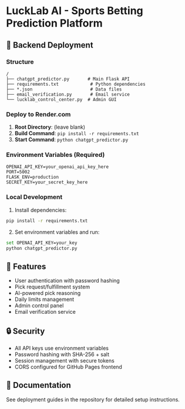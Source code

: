 # LuckLab AI - Sports Betting Prediction Platform

## 🚀 Backend Deployment

### Structure
```
/
├── chatgpt_predictor.py       # Main Flask API
├── requirements.txt            # Python dependencies
├── *.json                      # Data files
├── email_verification.py       # Email service
└── lucklab_control_center.py  # Admin GUI
```

### Deploy to Render.com

1. **Root Directory**: (leave blank)
2. **Build Command**: `pip install -r requirements.txt`
3. **Start Command**: `python chatgpt_predictor.py`

### Environment Variables (Required)

```
OPENAI_API_KEY=your_openai_api_key_here
PORT=5002
FLASK_ENV=production
SECRET_KEY=your_secret_key_here
```

### Local Development

1. Install dependencies:
```bash
pip install -r requirements.txt
```

2. Set environment variables and run:
```bash
set OPENAI_API_KEY=your_key
python chatgpt_predictor.py
```

## 📝 Features

- User authentication with password hashing
- Pick request/fulfillment system
- AI-powered pick reasoning
- Daily limits management
- Admin control panel
- Email verification service

## 🔒 Security

- All API keys use environment variables
- Password hashing with SHA-256 + salt
- Session management with secure tokens
- CORS configured for GitHub Pages frontend

## 📖 Documentation

See deployment guides in the repository for detailed setup instructions.

